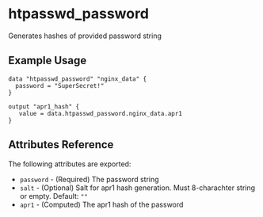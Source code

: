 # htpasswd_password

Generates hashes of provided password string

## Example Usage

```hcl
data "htpasswd_password" "nginx_data" {
  password = "SuperSecret!"
}
```

```hcl
output "apr1_hash" {
   value = data.htpasswd_password.nginx_data.apr1
}
```

## Attributes Reference

The following attributes are exported:

* `password` - (Required) The password string
* `salt` - (Optional) Salt for apr1 hash generation. Must 8-charachter string or empty. Default: `""`
* `apr1` - (Computed) The apr1 hash of the password

